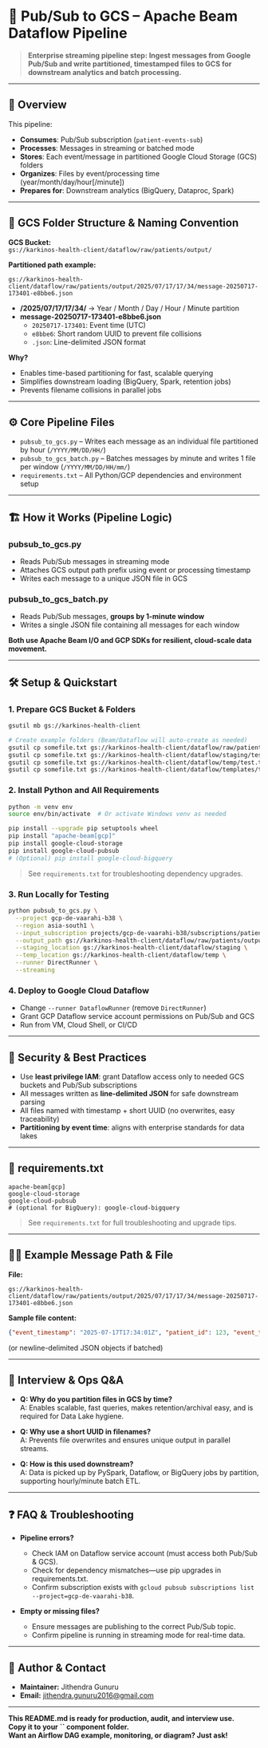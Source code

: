 # 🚀 Pub/Sub to GCS – Apache Beam Dataflow Pipeline

> **Enterprise streaming pipeline step: Ingest messages from Google Pub/Sub and write partitioned, timestamped files to GCS for downstream analytics and batch processing.**

---

## 📌 Overview

This pipeline:

- **Consumes**: Pub/Sub subscription (`patient-events-sub`)
- **Processes**: Messages in streaming or batched mode
- **Stores**: Each event/message in partitioned Google Cloud Storage (GCS) folders
- **Organizes**: Files by event/processing time (year/month/day/hour[/minute])
- **Prepares for**: Downstream analytics (BigQuery, Dataproc, Spark)

---

## 📂 GCS Folder Structure & Naming Convention

**GCS Bucket:**\
`gs://karkinos-health-client/dataflow/raw/patients/output/`

**Partitioned path example:**

```
gs://karkinos-health-client/dataflow/raw/patients/output/2025/07/17/17/34/message-20250717-173401-e8bbe6.json
```

- **/2025/07/17/17/34/** → Year / Month / Day / Hour / Minute partition
- **message-20250717-173401-e8bbe6.json**
  - `20250717-173401`: Event time (UTC)
  - `e8bbe6`: Short random UUID to prevent file collisions
  - `.json`: Line-delimited JSON format

**Why?**

- Enables time-based partitioning for fast, scalable querying
- Simplifies downstream loading (BigQuery, Spark, retention jobs)
- Prevents filename collisions in parallel jobs

---

## ⚙️ Core Pipeline Files

- `pubsub_to_gcs.py` – Writes each message as an individual file partitioned by hour (`/YYYY/MM/DD/HH/`)
- `pubsub_to_gcs_batch.py` – Batches messages by minute and writes 1 file per window (`/YYYY/MM/DD/HH/mm/`)
- `requirements.txt` – All Python/GCP dependencies and environment setup

---

## 🏗️ How it Works (Pipeline Logic)

### **pubsub\_to\_gcs.py**

- Reads Pub/Sub messages in streaming mode
- Attaches GCS output path prefix using event or processing timestamp
- Writes each message to a unique JSON file in GCS

### **pubsub\_to\_gcs\_batch.py**

- Reads Pub/Sub messages, **groups by 1-minute window**
- Writes a single JSON file containing all messages for each window

**Both use Apache Beam I/O and GCP SDKs for resilient, cloud-scale data movement.**

---

## 🛠️ Setup & Quickstart

### 1. **Prepare GCS Bucket & Folders**

```bash
gsutil mb gs://karkinos-health-client

# Create example folders (Beam/Dataflow will auto-create as needed)
gsutil cp somefile.txt gs://karkinos-health-client/dataflow/raw/patients/output/test.txt
gsutil cp somefile.txt gs://karkinos-health-client/dataflow/staging/test.txt
gsutil cp somefile.txt gs://karkinos-health-client/dataflow/temp/test.txt
gsutil cp somefile.txt gs://karkinos-health-client/dataflow/templates/test.txt
```

### 2. **Install Python and All Requirements**

```bash
python -m venv env
source env/bin/activate  # Or activate Windows venv as needed

pip install --upgrade pip setuptools wheel
pip install "apache-beam[gcp]"
pip install google-cloud-storage
pip install google-cloud-pubsub
# (Optional) pip install google-cloud-bigquery
```

> See `requirements.txt` for troubleshooting dependency upgrades.

### 3. **Run Locally for Testing**

```bash
python pubsub_to_gcs.py \
  --project gcp-de-vaarahi-b38 \
  --region asia-south1 \
  --input_subscription projects/gcp-de-vaarahi-b38/subscriptions/patient-events-sub \
  --output_path gs://karkinos-health-client/dataflow/raw/patients/output \
  --staging_location gs://karkinos-health-client/dataflow/staging \
  --temp_location gs://karkinos-health-client/dataflow/temp \
  --runner DirectRunner \
  --streaming
```

### 4. **Deploy to Google Cloud Dataflow**

- Change `--runner DataflowRunner` (remove `DirectRunner`)
- Grant GCP Dataflow service account permissions on Pub/Sub and GCS
- Run from VM, Cloud Shell, or CI/CD

---

## 🔑 Security & Best Practices

- Use **least privilege IAM**: grant Dataflow access only to needed GCS buckets and Pub/Sub subscriptions
- All messages written as **line-delimited JSON** for safe downstream parsing
- All files named with timestamp + short UUID (no overwrites, easy traceability)
- **Partitioning by event time**: aligns with enterprise standards for data lakes

---

## 📝 requirements.txt

```
apache-beam[gcp]
google-cloud-storage
google-cloud-pubsub
# (optional for BigQuery): google-cloud-bigquery
```

> See `requirements.txt` for full troubleshooting and upgrade tips.

---

## 🧑‍💻 Example Message Path & File

**File:**

```
gs://karkinos-health-client/dataflow/raw/patients/output/2025/07/17/17/34/message-20250717-173401-e8bbe6.json
```

**Sample file content:**

```json
{"event_timestamp": "2025-07-17T17:34:01Z", "patient_id": 123, "event_type": "admit"}
```

(or newline-delimited JSON objects if batched)

---

## 💬 Interview & Ops Q&A

- **Q: Why do you partition files in GCS by time?**\
  A: Enables scalable, fast queries, makes retention/archival easy, and is required for Data Lake hygiene.

- **Q: Why use a short UUID in filenames?**\
  A: Prevents file overwrites and ensures unique output in parallel streams.

- **Q: How is this used downstream?**\
  A: Data is picked up by PySpark, Dataflow, or BigQuery jobs by partition, supporting hourly/minute batch ETL.

---

## ❓ FAQ & Troubleshooting

- **Pipeline errors?**

  - Check IAM on Dataflow service account (must access both Pub/Sub & GCS).
  - Check for dependency mismatches—use pip upgrades in requirements.txt.
  - Confirm subscription exists with `gcloud pubsub subscriptions list --project=gcp-de-vaarahi-b38`.

- **Empty or missing files?**

  - Ensure messages are publishing to the correct Pub/Sub topic.
  - Confirm pipeline is running in streaming mode for real-time data.

---

## 👤 Author & Contact

- **Maintainer:** Jithendra Gunuru
- **Email:** [jithendra.gunuru2016@gmail.com](mailto\:jithendra.gunuru2016@gmail.com)

---

**This README.md is ready for production, audit, and interview use.**\
**Copy it to your **``** component folder.**\
**Want an Airflow DAG example, monitoring, or diagram? Just ask!**

